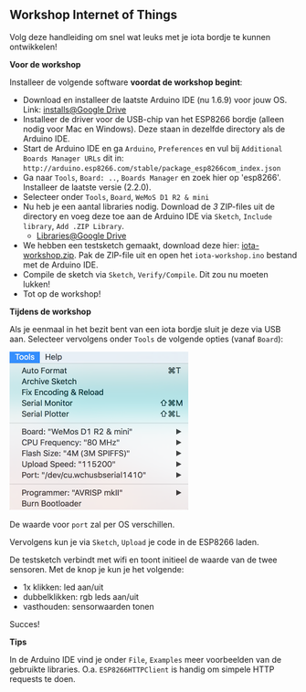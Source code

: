 ## Workshop Internet of Things

Volg deze handleiding om snel wat leuks met je iota bordje te kunnen ontwikkelen! 

**Voor de workshop**

Installeer de volgende software **voordat de workshop begint**:

- Download en installeer de laatste Arduino IDE (nu 1.6.9) voor jouw OS. Link: [installs@Google Drive](https://drive.google.com/folderview?id=0BySKoKNET9qkZlQxTGVXdlo1b0k)
- Installeer de driver voor de USB-chip van het ESP8266 bordje (alleen nodig voor Mac en Windows). Deze staan in dezelfde directory als de Arduino IDE.
- Start de Arduino IDE en ga `Arduino`, `Preferences` en vul bij `Additional Boards Manager URLs` dit in: `http://arduino.esp8266.com/stable/package_esp8266com_index.json`
- Ga naar `Tools`, `Board: ..`, `Boards Manager` en zoek hier op 'esp8266'. Installeer de laatste versie (2.2.0).
- Selecteer onder `Tools`, `Board`, `WeMoS D1 R2 & mini`
- Nu heb je een aantal libraries nodig. Download de *3* ZIP-files uit de directory en voeg deze toe aan de Arduino IDE via `Sketch`, `Include library`, `Add .ZIP Library`. 
	- [Libraries@Google Drive](https://drive.google.com/folderview?id=0B8pTpNZu7QutWDUyU2FjX2xZT2M)
- We hebben een testsketch gemaakt, download deze hier: [iota-workshop.zip](https://drive.google.com/uc?export=download&id=0B8pTpNZu7QutcUxvRGRIRVBrdFU). Pak de ZIP-file uit en open het `iota-workshop.ino` bestand met de Arduino IDE.
- Compile de sketch via `Sketch`, `Verify/Compile`. Dit zou nu moeten lukken!
- Tot op de workshop!

**Tijdens de workshop**

Als je eenmaal in het bezit bent van een iota bordje sluit je deze via USB aan. Selecteer vervolgens onder `Tools` de volgende opties (vanaf `Board`):

![Alt text](../../../assets/settings-tools.png?raw=true)

De waarde voor `port` zal per OS verschillen. 

Vervolgens kun je via `Sketch`, `Upload` je code in de ESP8266 laden. 

De testsketch verbindt met wifi en toont initieel de waarde van de twee sensoren. Met de knop je kun je het volgende:

* 1x klikken: led aan/uit
* dubbelklikken: rgb leds aan/uit
* vasthouden: sensorwaarden tonen

Succes!

**Tips**

In de Arduino IDE vind je onder `File`, `Examples` meer voorbeelden van de gebruikte libraries. O.a. `ESP8266HTTPClient` is handig om simpele HTTP requests te doen.
